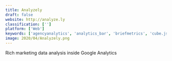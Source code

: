 ```yaml
---
title: Analyzely
draft: false 
website: http://analyze.ly
classification: ['']
platform: ['Web']
keywords: ['agencyanalytics', 'analytics_bar', 'briefmetrics', 'cube.js', 'd3_security', 'datadeck_sheets', 'funnel.io', 'funnels', 'google_analytics_360_suite', 'gootics', 'mailchimp', 'microsoft_clarity', 'ninjacat', 'picnic_metrics', 'statsbot', 'swimlane', 'visitors', 'webdash', 'xtra.ga']
image: 2020/04/Analyzely.png
---
```

Rich marketing data analysis inside Google Analytics